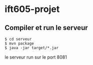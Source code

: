 # ift605-projet

## Compiler et run le serveur

```
$ cd serveur
$ mvn package
$ java -jar target/*.jar
```
le serveur run sur le port 8081

